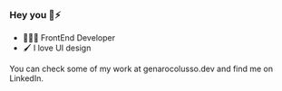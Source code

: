 ### Hey you 👋⚡

- 👨🏻‍💻 FrontEnd Developer 
- 🖌️ I love UI design 

You can check some of my work at genarocolusso.dev and find me on LinkedIn.

 

<!--
**genarocolusso/genarocolusso** is a ✨ _special_ ✨ repository because its `README.md` (this file) appears on your GitHub profile.

Here are some ideas to get you started:

- 🔭 I’m currently working on ...
- 🌱 I’m currently learning ...
- 👯 I’m looking to collaborate on ...
- 🤔 I’m looking for help with ...
- 💬 Ask me about ...
- 📫 How to reach me: ...
- 😄 Pronouns: ...
- ⚡ Fun fact: ...
-->
